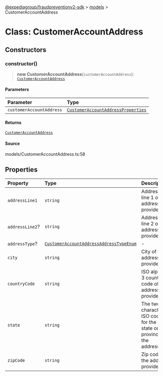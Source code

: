 [@expediagroup/fraudpreventionv2-sdk](../../index.md) > [models](../index.md) > CustomerAccountAddress

# Class: CustomerAccountAddress

## Constructors

### constructor()

> **new CustomerAccountAddress**(`customerAccountAddress`): [`CustomerAccountAddress`](class.CustomerAccountAddress.md)

#### Parameters

| Parameter                | Type                                                                                              |
| :----------------------- | :------------------------------------------------------------------------------------------------ |
| `customerAccountAddress` | [`CustomerAccountAddressProperties`](../interfaces/interface.CustomerAccountAddressProperties.md) |

#### Returns

[`CustomerAccountAddress`](class.CustomerAccountAddress.md)

#### Source

models/CustomerAccountAddress.ts:58

## Properties

| Property        | Type                                                                                                           | Description                                                           |
| :-------------- | :------------------------------------------------------------------------------------------------------------- | :-------------------------------------------------------------------- |
| `addressLine1`  | `string`                                                                                                       | Address line 1 of the address provided.                               |
| `addressLine2`? | `string`                                                                                                       | Address line 2 of the address provided.                               |
| `addressType`?  | [`CustomerAccountAddressAddressTypeEnum`](../type-aliases/type-alias.CustomerAccountAddressAddressTypeEnum.md) | -                                                                     |
| `city`          | `string`                                                                                                       | City of the address provided.                                         |
| `countryCode`   | `string`                                                                                                       | ISO alpha-3 country code of the address provided.                     |
| `state`         | `string`                                                                                                       | The two-characters ISO code for the state or province of the address. |
| `zipCode`       | `string`                                                                                                       | Zip code of the address provided.                                     |
